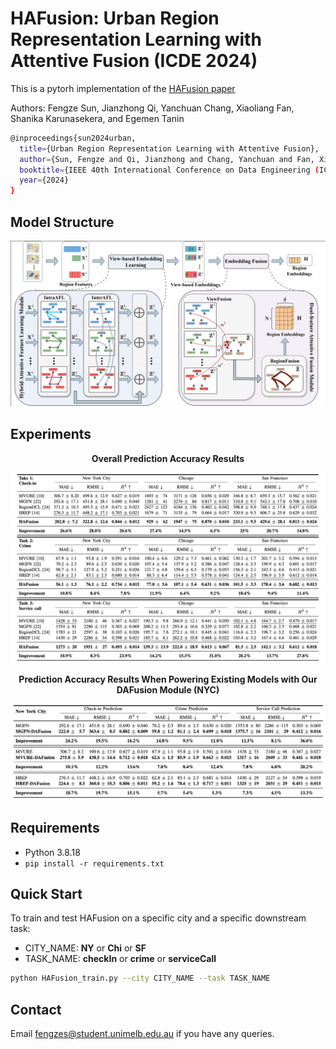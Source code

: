 # HAFusion: Urban Region Representation Learning with Attentive Fusion (ICDE 2024)

This is a pytorh implementation of the [HAFusion paper](https://arxiv.org/abs/2312.04606)

Authors: Fengze Sun, Jianzhong Qi, Yanchuan Chang, Xiaoliang Fan, Shanika Karunasekera, and Egemen Tanin

```bash
@inproceedings{sun2024urban,
  title={Urban Region Representation Learning with Attentive Fusion},
  author={Sun, Fengze and Qi, Jianzhong and Chang, Yanchuan and Fan, Xiaoliang and Karunasekera, Shanika and Tanin, Egemen},
  booktitle={IEEE 40th International Conference on Data Engineering (ICDE)},
  year={2024}
}
```
## Model Structure
<p align="center">
    <img src="Images/model structure.png" width="700">
</p>

## Experiments
<p align="center"><strong>Overall Prediction Accuracy Results</strong></p>
<p align="center">
    <img src="Images/Experiment.png" width="700"> 
</p>

<p align="center"><strong>Prediction Accuracy Results When Powering Existing Models with Our DAFusion Module (NYC)</strong></p>
<div align="center">
    <img src="Images/DAFusion.png" width="700"> 
</div>

## Requirements
- Python 3.8.18
- `pip install -r requirements.txt`

## Quick Start
To train and test HAFusion on a specific city and a specific downstream task:

- CITY_NAME: <strong>NY</strong> or <strong>Chi</strong> or <strong>SF</strong>
- TASK_NAME: <strong>checkIn</strong> or <strong>crime</strong> or <strong>serviceCall</strong>

```bash
python HAFusion_train.py --city CITY_NAME --task TASK_NAME
```

## Contact
Email fengzes@student.unimelb.edu.au if you have any queries.
